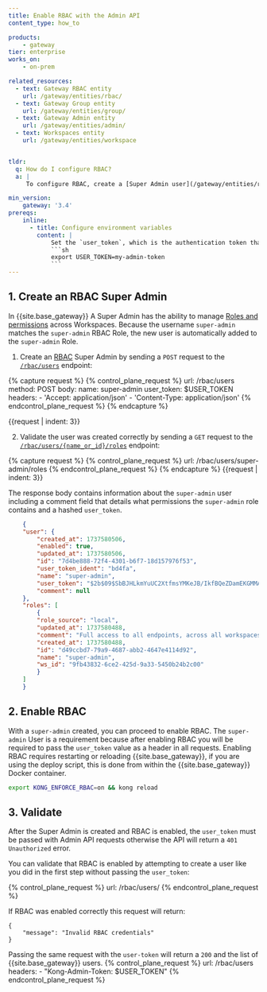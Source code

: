 ```yaml
---
title: Enable RBAC with the Admin API
content_type: how_to

products:
    - gateway
tier: enterprise
works_on:
    - on-prem

related_resources:
  - text: Gateway RBAC entity
    url: /gateway/entities/rbac/
  - text: Gateway Group entity
    url: /gateway/entities/group/
  - text: Gateway Admin entity
    url: /gateway/entities/admin/
  - text: Workspaces entity
    url: /gateway/entities/workspace


tldr: 
  q: How do I configure RBAC?
  a: |
     To configure RBAC, create a [Super Admin user](/gateway/entities/rbac/#default-kong-gateway-roles) using the [`/rbac/users` endpoint](/api/gateway/admin-ee/3.9/#/operations/post-rbac-users), then enable RBAC on {{site.base_gateway}} by setting the `enable_rbac` setting to `on` in `kong.conf`.

min_version:
    gateway: '3.4'
prereqs:
    inline:
      - title: Configure environment variables
        content: |
            Set the `user_token`, which is the authentication token that's presented to the Admin API. For example: 
            ```sh
            export USER_TOKEN=my-admin-token
            ```
---
```



## 1. Create an RBAC Super Admin

In {{site.base_gateway}} A Super Admin has the ability to manage [Roles and permissions](/gateway/entities/rbac/#what-is-rbac) across Workspaces. Because the username `super-admin` matches the `super-admin` RBAC Role, the new user is automatically added to the `super-admin` Role. 

1. Create an [RBAC](/gateway/entities/rbac/) Super Admin by sending a `POST` request to the [`/rbac/users`](/api/gateway/admin-ee/3.9/#/operations/post-rbac-users) endpoint:
<!-- vale off -->
{% capture request %}
{% control_plane_request %}
  url: /rbac/users
  method: POST
  body:
      name: super-admin
      user_token: $USER_TOKEN
  headers:
      - 'Accept: application/json'
      - 'Content-Type: application/json'
{% endcontrol_plane_request %}
{% endcapture %}

{{request | indent: 3}}
<!-- vale on -->
    

2. Validate the user was created correctly by sending a `GET` request to the [`/rbac/users/{name_or_id}/roles`](/api/gateway/admin-ee/3.9/#/operations/get-rbac-users-name_or_id-roles) endpoint:  

{% capture request %}
{% control_plane_request %}
  url: /rbac/users/super-admin/roles
{% endcontrol_plane_request %}
{% endcapture %}
{{request | indent: 3}}

The response body contains information about the `super-admin` user including a comment field that details what permissions the `super-admin` role contains and a hashed `user_token`. 

```json
    {
    "user": {
        "created_at": 1737580506,
        "enabled": true,
        "updated_at": 1737580506,
        "id": "7d4be888-72f4-4301-b6f7-18d157976f53",
        "user_token_ident": "bd4fa",
        "name": "super-admin",
        "user_token": "$2b$09$SbBJHLkmYuUC2XtfmsYMKeJB/IkfBQeZDamEKGMMAbDtHcg8QlyQC",
        "comment": null
    },
    "roles": [
        {
        "role_source": "local",
        "updated_at": 1737580488,
        "comment": "Full access to all endpoints, across all workspaces",
        "created_at": 1737580488,
        "id": "d49ccbd7-79a9-4687-abb2-4647e4114d92",
        "name": "super-admin",
        "ws_id": "9fb43832-6ce2-425d-9a33-5450b24b2c00"
        }
    ]
    }
```

## 2. Enable RBAC

With a `super-admin` created, you can proceed to enable RBAC. The `super-admin` User is a requirement because after enabling RBAC you will be required to pass the `user_token` value as a header in all requests. Enabling RBAC requires restarting or reloading {{site.base_gateway}}, if you are using the deploy script, this is done from within the {{site.base_gateway}} Docker container. 

```sh
export KONG_ENFORCE_RBAC=on && kong reload
```

## 3. Validate 

After the Super Admin is created and RBAC is enabled, the `user_token` must be passed with Admin API requests otherwise the API will return a `401 Unauthorized` error.

You can validate that RBAC is enabled by attempting to create a user like you did in the first step without passing the `user_token`:

<!-- vale off -->

{% control_plane_request %}
  url: /rbac/users/
{% endcontrol_plane_request %}

<!-- vale on -->

If RBAC was enabled correctly this request will return: 
```
{
	"message": "Invalid RBAC credentials"
}
```

Passing the same request with the `user-token` will return a `200` and the list of {{site.base_gateway}} users.
{% control_plane_request %}
  url: /rbac/users
  headers:
    - "Kong-Admin-Token: $USER_TOKEN"
{% endcontrol_plane_request %}